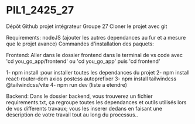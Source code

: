 # PIL1_2425_27
Dépôt Github projet intégrateur Groupe 27
Cloner le projet avec git

Requirements:
    nodeJS
    (ajouter les autres dependances au fur et a mesure que le projet avance)
Commandes d'installation des paquets:

Frontend:
Aller dans le dossier frontend dans le terminal de vs code avec 'cd you_go_app/frontend' ou 'cd you_go_app' puis 'cd frontend'

1-    npm install :pour installer toutes les dependances du projet
2-    npm install react-router-dom axios postcss autoprefixer
3-    npm install tailwindcss @tailwindcss/vite
4-    npm run dev
(liste a etendre)

Backend: 
Dans le dossier backend, vous trouverez un fichier requirements.txt, ça regroupe toutes les dependances et outils utilisés lors de vos differents travaux; vous les inserer dedans en faisant une description de votre travail tout au long du processus..
